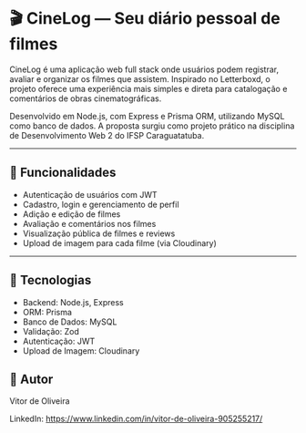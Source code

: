 # 🎬 CineLog — Seu diário pessoal de filmes

CineLog é uma aplicação web full stack onde usuários podem registrar, avaliar e organizar os filmes que assistem. Inspirado no Letterboxd, o projeto oferece uma experiência mais simples e direta para catalogação e comentários de obras cinematográficas.

Desenvolvido em Node.js, com Express e Prisma ORM, utilizando MySQL como banco de dados. A proposta surgiu como projeto prático na disciplina de Desenvolvimento Web 2 do IFSP Caraguatatuba.

---

## 🚀 Funcionalidades

- Autenticação de usuários com JWT
- Cadastro, login e gerenciamento de perfil
- Adição e edição de filmes
- Avaliação e comentários nos filmes
- Visualização pública de filmes e reviews
- Upload de imagem para cada filme (via Cloudinary)

---

## 🧱 Tecnologias

- Backend: Node.js, Express
- ORM: Prisma
- Banco de Dados: MySQL
- Validação: Zod
- Autenticação: JWT
- Upload de Imagem: Cloudinary

## 👤 Autor
Vitor de Oliveira

LinkedIn: https://www.linkedin.com/in/vitor-de-oliveira-905255217/
